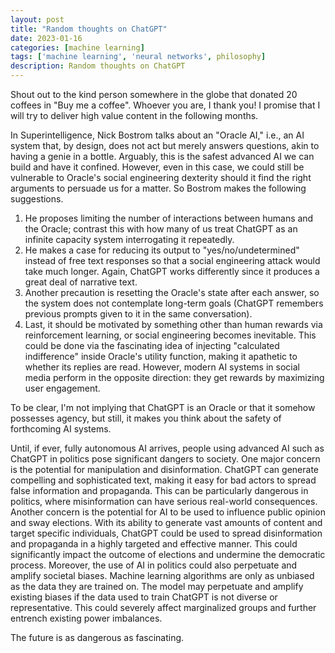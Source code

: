 ```yaml
---
layout: post
title: "Random thoughts on ChatGPT"
date: 2023-01-16
categories: [machine learning]
tags: ['machine learning', 'neural networks', philosophy]
description: Random thoughts on ChatGPT
---
```


Shout out to the kind person somewhere in the globe that donated 20 coffees in "Buy me a coffee". Whoever you are, I thank you! I promise that I will try to deliver high value content in the following months.

In Superintelligence, Nick Bostrom talks about an "Oracle AI," i.e., an AI system that, by design, does not act but merely answers questions, akin to having a genie in a bottle. Arguably, this is the safest advanced AI we can build and have it confined. However, even in this case, we could still be vulnerable to Oracle's social engineering dexterity should it find the right arguments to persuade us for a matter. So Bostrom makes the following suggestions.

1. He proposes limiting the number of interactions between humans and the Oracle; contrast this with how many of us treat ChatGPT as an infinite capacity system interrogating it repeatedly.
2. He makes a case for reducing its output to "yes/no/undetermined" instead of free text responses so that a social engineering attack would take much longer. Again, ChatGPT works differently since it produces a great deal of narrative text.
3. Another precaution is resetting the Oracle's state after each answer, so the system does not contemplate long-term goals (ChatGPT remembers previous prompts given to it in the same conversation).
4. Last, it should be motivated by something other than human rewards via reinforcement learning, or social engineering becomes inevitable. This could be done via the fascinating idea of injecting "calculated indifference" inside Oracle's utility function, making it apathetic to whether its replies are read. However, modern AI systems in social media perform in the opposite direction: they get rewards by maximizing user engagement.

To be clear, I'm not implying that ChatGPT is an Oracle or that it somehow possesses agency, but still, it makes you think about the safety of forthcoming AI systems.

Until, if ever, fully autonomous AI arrives, people using advanced AI such as ChatGPT in politics pose significant dangers to society. One major concern is the potential for manipulation and disinformation. ChatGPT can generate compelling and sophisticated text, making it easy for bad actors to spread false information and propaganda. This can be particularly dangerous in politics, where misinformation can have serious real-world consequences.
Another concern is the potential for AI to be used to influence public opinion and sway elections. With its ability to generate vast amounts of content and target specific individuals, ChatGPT could be used to spread disinformation and propaganda in a highly targeted and effective manner. This could significantly impact the outcome of elections and undermine the democratic process.
Moreover, the use of AI in politics could also perpetuate and amplify societal biases. Machine learning algorithms are only as unbiased as the data they are trained on. The model may perpetuate and amplify existing biases if the data used to train ChatGPT is not diverse or representative. This could severely affect marginalized groups and further entrench existing power imbalances.

The future is as dangerous as fascinating.
